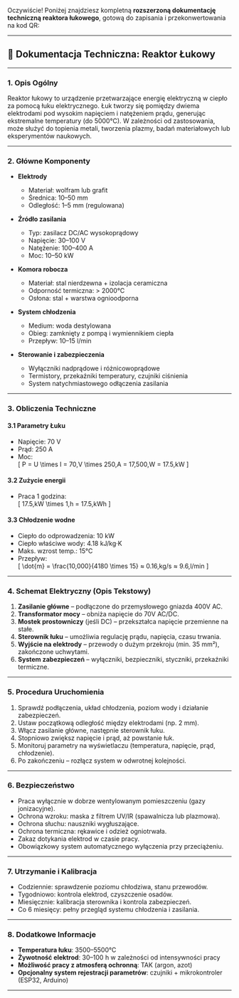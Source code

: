 Oczywiście! Poniżej znajdziesz kompletną **rozszerzoną dokumentację techniczną reaktora łukowego**, gotową do zapisania i przekonwertowania na kod QR:

---

## 📘 Dokumentacja Techniczna: Reaktor Łukowy

---

### 1. Opis Ogólny  
Reaktor łukowy to urządzenie przetwarzające energię elektryczną w ciepło za pomocą łuku elektrycznego. Łuk tworzy się pomiędzy dwiema elektrodami pod wysokim napięciem i natężeniem prądu, generując ekstremalne temperatury (do 5000°C). W zależności od zastosowania, może służyć do topienia metali, tworzenia plazmy, badań materiałowych lub eksperymentów naukowych.

---

### 2. Główne Komponenty

- **Elektrody**  
  - Materiał: wolfram lub grafit  
  - Średnica: 10–50 mm  
  - Odległość: 1–5 mm (regulowana)

- **Źródło zasilania**  
  - Typ: zasilacz DC/AC wysokoprądowy  
  - Napięcie: 30–100 V  
  - Natężenie: 100–400 A  
  - Moc: 10–50 kW

- **Komora robocza**  
  - Materiał: stal nierdzewna + izolacja ceramiczna  
  - Odporność termiczna: > 2000°C  
  - Osłona: stal + warstwa ognioodporna

- **System chłodzenia**  
  - Medium: woda destylowana  
  - Obieg: zamknięty z pompą i wymiennikiem ciepła  
  - Przepływ: 10–15 l/min

- **Sterowanie i zabezpieczenia**  
  - Wyłączniki nadprądowe i różnicowoprądowe  
  - Termistory, przekaźniki temperatury, czujniki ciśnienia  
  - System natychmiastowego odłączenia zasilania

---

### 3. Obliczenia Techniczne

#### 3.1 Parametry Łuku
- Napięcie: 70 V  
- Prąd: 250 A  
- Moc:  
  \[
  P = U \times I = 70\,V \times 250\,A = 17\,500\,W = 17.5\,kW
  \]

#### 3.2 Zużycie energii
- Praca 1 godzina:  
  \[
  17.5\,kW \times 1\,h = 17.5\,kWh
  \]

#### 3.3 Chłodzenie wodne
- Ciepło do odprowadzenia: 10 kW  
- Ciepło właściwe wody: 4.18 kJ/kg·K  
- Maks. wzrost temp.: 15°C  
- Przepływ:  
  \[
  \dot{m} = \frac{10\,000}{4180 \times 15} ≈ 0.16\,kg/s ≈ 9.6\,l/min
  \]

---

### 4. Schemat Elektryczny (Opis Tekstowy)

1. **Zasilanie główne** – podłączone do przemysłowego gniazda 400V AC.
2. **Transformator mocy** – obniża napięcie do 70V AC/DC.
3. **Mostek prostowniczy** (jeśli DC) – przekształca napięcie przemienne na stałe.
4. **Sterownik łuku** – umożliwia regulację prądu, napięcia, czasu trwania.
5. **Wyjście na elektrody** – przewody o dużym przekroju (min. 35 mm²), zakończone uchwytami.
6. **System zabezpieczeń** – wyłączniki, bezpieczniki, styczniki, przekaźniki termiczne.

---

### 5. Procedura Uruchomienia

1. Sprawdź podłączenia, układ chłodzenia, poziom wody i działanie zabezpieczeń.
2. Ustaw początkową odległość między elektrodami (np. 2 mm).
3. Włącz zasilanie główne, następnie sterownik łuku.
4. Stopniowo zwiększ napięcie i prąd, aż powstanie łuk.
5. Monitoruj parametry na wyświetlaczu (temperatura, napięcie, prąd, chłodzenie).
6. Po zakończeniu – rozłącz system w odwrotnej kolejności.

---

### 6. Bezpieczeństwo

- Praca wyłącznie w dobrze wentylowanym pomieszczeniu (gazy jonizacyjne).
- Ochrona wzroku: maska z filtrem UV/IR (spawalnicza lub plazmowa).
- Ochrona słuchu: nauszniki wygłuszające.
- Ochrona termiczna: rękawice i odzież ogniotrwała.
- Zakaz dotykania elektrod w czasie pracy.
- Obowiązkowy system automatycznego wyłączenia przy przeciążeniu.

---

### 7. Utrzymanie i Kalibracja

- Codziennie: sprawdzenie poziomu chłodziwa, stanu przewodów.
- Tygodniowo: kontrola elektrod, czyszczenie osadów.
- Miesięcznie: kalibracja sterownika i kontrola zabezpieczeń.
- Co 6 miesięcy: pełny przegląd systemu chłodzenia i zasilania.

---

### 8. Dodatkowe Informacje

- **Temperatura łuku**: 3500–5500°C  
- **Żywotność elektrod**: 30–100 h w zależności od intensywności pracy  
- **Możliwość pracy z atmosferą ochronną**: TAK (argon, azot)  
- **Opcjonalny system rejestracji parametrów**: czujniki + mikrokontroler (ESP32, Arduino)

---